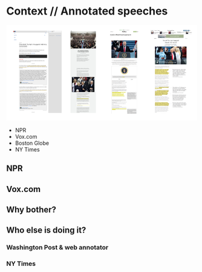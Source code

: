 # Context // Annotated speeches


![overview of examples](/assets/annotated_articles_examples.png)

- NPR
- Vox.com
- Boston Globe
- NY Times

 
## NPR

## Vox.com 
 

## Why bother?
 
 <!-- Eg at Vox annotated transcription got 457% more views than raw one 
 -->
 
 
 ## Who else is doing it?
 
 ### Washington Post & web annotator
 
 ### NY Times
